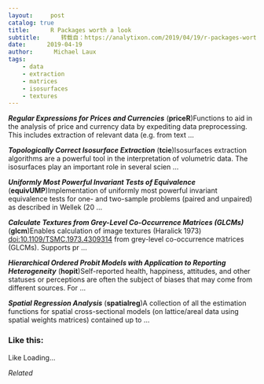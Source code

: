 ```yaml
---
layout:     post
catalog: true
title:      R Packages worth a look
subtitle:      转载自：https://analytixon.com/2019/04/19/r-packages-worth-a-look-1491/
date:      2019-04-19
author:      Michael Laux
tags:
    - data
    - extraction
    - matrices
    - isosurfaces
    - textures
---
```


***Regular Expressions for Prices and Currencies*** (**priceR**)Functions to aid in the analysis of price and currency data by expediting data preprocessing. This includes extraction of relevant data (e.g. from text …

***Topologically Correct Isosurface Extraction*** (**tcie**)Isosurfaces extraction algorithms are a powerful tool in the interpretation of volumetric data. The isosurfaces play an important role in several scien …

***Uniformly Most Powerful Invariant Tests of Equivalence*** (**equivUMP**)Implementation of uniformly most powerful invariant equivalence tests for one- and two-sample problems (paired and unpaired) as described in Wellek (20 …

***Calculate Textures from Grey-Level Co-Occurrence Matrices (GLCMs)*** (**glcm**)Enables calculation of image textures (Haralick 1973) <doi:10.1109/TSMC.1973.4309314> from grey-level co-occurrence matrices (GLCMs). Supports pr …

***Hierarchical Ordered Probit Models with Application to Reporting Heterogeneity*** (**hopit**)Self-reported health, happiness, attitudes, and other statuses or perceptions are often the subject of biases that may come from different sources. For …

***Spatial Regression Analysis*** (**spatialreg**)A collection of all the estimation functions for spatial cross-sectional models (on lattice/areal data using spatial weights matrices) contained up to …





### Like this:

Like Loading...


*Related*

